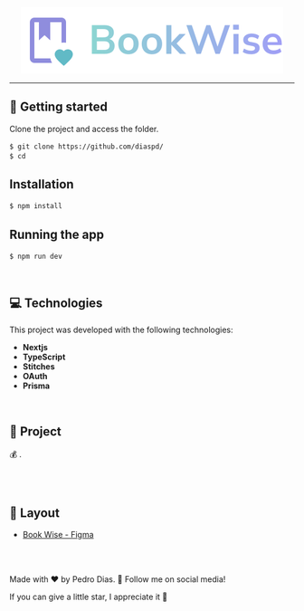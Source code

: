 <div align="center">  
  <img src="./src/assets/logo.svg" alt="logo" />
</div>

---

## 🚀 Getting started

Clone the project and access the folder.

```bash
$ git clone https://github.com/diaspd/
$ cd 
```

## Installation

```bash
$ npm install
```

## Running the app

```bash
$ npm run dev
```
</br>

## 💻 Technologies

This project was developed with the following technologies:
<b>
- Nextjs
- TypeScript
- Stitches
- OAuth
- Prisma
</b>

</br>

## 📄 Project
💰 .

<br></br>

## 🔖 Layout
- [Book Wise - Figma](https://www.figma.com/file/lbraF69k4VGzIBp0hkBJru/BookWise-Copy?fuid=872539083645260626)

<br></br>

Made with ♥ by Pedro Dias. 👋 Follow me on social media! </br>

If you can give a little star, I appreciate it 🤩
